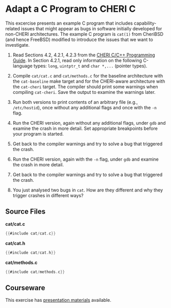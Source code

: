 # Adapt a C Program to CHERI C

This excercise presents an example C program that includes capability-related
issues that might appear as bugs in software initially developed for non-CHERI
architectures.  The example C program is `cat(1)` from CheriBSD (and hence
FreeBSD) modified to introduce the issues that we want to investigate.


1. Read Sections 4.2, 4.2.1, 4.2.3 from the
   [CHERI C/C++ Programming Guide](https://www.cl.cam.ac.uk/techreports/UCAM-CL-TR-947.pdf).
   In Section 4.2.1, read only information on the following C-language types:
   `long`, `uintptr_t` and `char *,...` (pointer types).

2. Compile `cat/cat.c` and `cat/methods.c` for the baseline architecture with the
   `cat-baseline` make target and for the CHERI-aware architecture with the `cat-cheri` 
   target. The compiler should print some warnings when compiling `cat-cheri`.  Save the
   output to examine the warnings later.

3. Run both versions to print contents of an arbitrary file (e.g.,
   `/etc/hostid`), once without any additional flags and once with the `-n`
   flag.

4. Run the CHERI version, again without any additional flags, under `gdb` and
   examine the crash in more detail. Set appropriate breakpoints before your 
   program is started.

5. Get back to the compiler warnings and try to solve a bug that triggered the
   crash.

6. Run the CHERI version, again with the `-n` flag, under `gdb` and examine the
   crash in more detail.

7. Get back to the compiler warnings and try to solve a bug that triggered the
   crash.

8. You just analysed two bugs in `cat`. How are they different and why they
   trigger crashes in different ways?

## Source Files

**cat/cat.c**
```C
{{#include cat/cat.c}}
```

**cat/cat.h**
```C
{{#include cat/cat.h}}
```

**cat/methods.c**
```C
{{#include cat/methods.c}}
```

## Courseware

This exercise has [presentation materials](./exercises/6_adapt-c/adapt-c.pptx) available.
